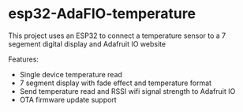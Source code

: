 # esp32-AdaFIO-temperature
This project uses an ESP32 to connect a temperature sensor to a 7 segement digital display and Adafruit IO website

Features:
* Single device temperature read
* 7 segment display with fade effect and temperature format
* Send temperature read and RSSI wifi signal strength to Adafruit IO
* OTA firmware update support
